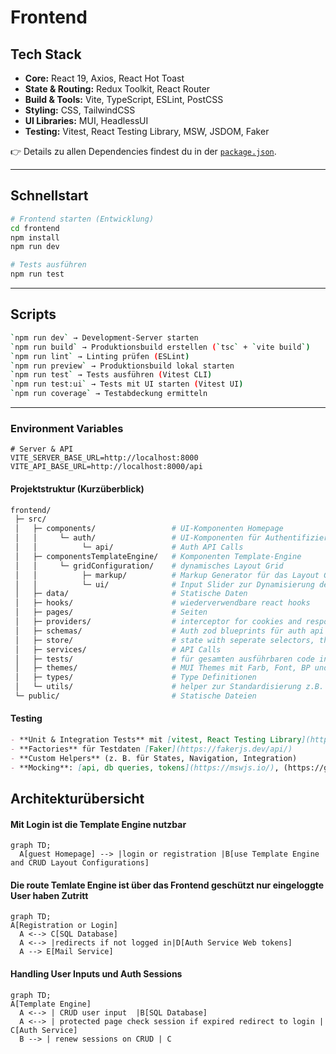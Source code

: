 # Frontend

## Tech Stack

- **Core:** React 19, Axios, React Hot Toast
- **State & Routing:** Redux Toolkit, React Router
- **Build & Tools:** Vite, TypeScript, ESLint, PostCSS
- **Styling:** CSS, TailwindCSS
- **UI Libraries:** MUI, HeadlessUI
- **Testing:** Vitest, React Testing Library, MSW, JSDOM, Faker

👉 Details zu allen Dependencies findest du in der [`package.json`](./package.json).

---

## Schnellstart

```bash
# Frontend starten (Entwicklung)
cd frontend
npm install
npm run dev
```

```bash
# Tests ausführen
npm run test
```

---

## Scripts

```bash
`npm run dev` → Development-Server starten
`npm run build` → Produktionsbuild erstellen (`tsc` + `vite build`)
`npm run lint` → Linting prüfen (ESLint)
`npm run preview` → Produktionsbuild lokal starten
`npm run test` → Tests ausführen (Vitest CLI)
`npm run test:ui` → Tests mit UI starten (Vitest UI)
`npm run coverage` → Testabdeckung ermitteln
```

---

### Environment Variables

```env
# Server & API
VITE_SERVER_BASE_URL=http://localhost:8000
VITE_API_BASE_URL=http://localhost:8000/api
```

#### Projektstruktur (Kurzüberblick)

```bash
frontend/
 ├─ src/
 │   ├─ components/                 # UI-Komponenten Homepage
 │   │     └─ auth/                 # UI-Komponenten für Authentifizierung
 │   │          └─ api/             # Auth API Calls
 │   ├─ componentsTemplateEngine/   # Komponenten Template-Engine
 │   │     └─ gridConfiguration/    # dynamisches Layout Grid
 │   │          ├─ markup/          # Markup Generator für das Layout Grid
 │   │          └─ ui/              # Input Slider zur Dynamisierung des Layout Grids
 │   ├─ data/                       # Statische Daten
 │   ├─ hooks/                      # wiederverwendbare react hooks
 │   ├─ pages/                      # Seiten
 │   ├─ providers/                  # interceptor for cookies and response standards
 │   ├─ schemas/                    # Auth zod blueprints für auth api
 │   ├─ store/                      # state with seperate selectors, thunks and reducers
 │   ├─ services/                   # API Calls
 │   ├─ tests/                      # für gesamten ausführbaren code in src. Mocks, helper für Test Standardisierung
 │   ├─ themes/                     # MUI Themes mit Farb, Font, BP und Komponenten Einstellungen
 │   ├─ types/                      # Type Definitionen
 │   └─ utils/                      # helper zur Standardisierung z.B. für logger oder oder HTTP Responses
 └─ public/                         # Statische Dateien
```

#### Testing

```markdown
- **Unit & Integration Tests** mit [vitest, React Testing Library](https://vitest.dev/), (https://testing-library.com/docs/react-testing-library/intro/)
- **Factories** für Testdaten [Faker](https://fakerjs.dev/api/)
- **Custom Helpers** (z. B. für States, Navigation, Integration)
- **Mocking**: [api, db queries, tokens](https://mswjs.io/), (https://github.com/mswjs/data)
```

## Architekturübersicht

#### Mit Login ist die Template Engine nutzbar

```mermaid
graph TD;
  A[guest Homepage] --> |login or registration |B[use Template Engine and CRUD Layout Configurations]
```

#### Die route Temlate Engine ist über das Frontend geschützt nur eingeloggte User haben Zutritt

```mermaid
graph TD;
A[Registration or Login]
  A <--> C[SQL Database]
  A <--> |redirects if not logged in|D[Auth Service Web tokens]
  A --> E[Mail Service]
```

#### Handling User Inputs und Auth Sessions

```mermaid
graph TD;
A[Template Engine]
  A <--> | CRUD user input  |B[SQL Database]
  A <--> | protected page check session if expired redirect to login | C[Auth Service]
  B --> | renew sessions on CRUD | C
```
